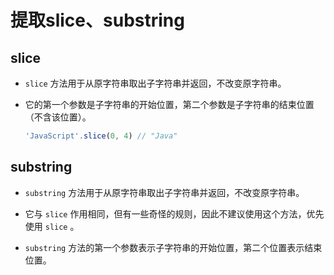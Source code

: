 # 提取slice、substring

## slice

*   `slice` 方法用于从原字符串取出子字符串并返回，不改变原字符串。

*   它的第一个参数是子字符串的开始位置，第二个参数是子字符串的结束位置（不含该位置）。

    ```javascript
    'JavaScript'.slice(0, 4) // "Java"
    ```

## substring

*   `substring` 方法用于从原字符串取出子字符串并返回，不改变原字符串。

*   它与 `slice` 作用相同，但有一些奇怪的规则，因此不建议使用这个方法，优先使用 `slice` 。

*   `substring` 方法的第一个参数表示子字符串的开始位置，第二个位置表示结束位置。
